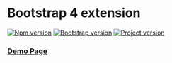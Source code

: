 

# Bootstrap 4 extension

[![Npm version](https://img.shields.io/badge/npm-latest-CB3837.svg?style=flat&logo=NPM)](https://docs.npmjs.com)
[![Bootstrap version](https://img.shields.io/badge/Bootstrap-^4.4-7952b3.svg?style=flat&logo=Bootstrap)](https://getbootstrap.com/docs/4.4/getting-started/introduction)
[![Project version](https://img.shields.io/badge/version-dev-informational.svg?style=flat)]()

### [Demo Page](https://lib-hub.web.app/bootstrap4ext.html)
